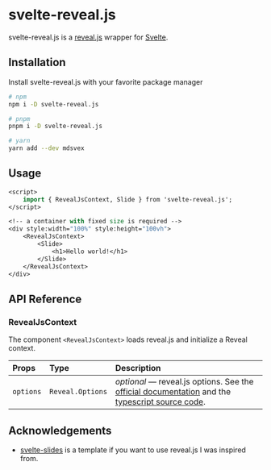 # svelte-reveal.js

svelte-reveal.js is a [reveal.js](https://revealjs.com/) wrapper for [Svelte](https://svelte.dev/).

## Installation

Install svelte-reveal.js with your favorite package manager

```bash
# npm
npm i -D svelte-reveal.js
```

```bash
# pnpm
pnpm i -D svelte-reveal.js
```

```bash
# yarn
yarn add --dev mdsvex
```
    
## Usage

```sv
<script>
	import { RevealJsContext, Slide } from 'svelte-reveal.js';
</script>

<!-- a container with fixed size is required -->
<div style:width="100%" style:height="100vh">
	<RevealJsContext>
		<Slide>
			<h1>Hello world!</h1>
		</Slide>
	</RevealJsContext>
</div>

```

## API Reference

### RevealJsContext

The component `<RevealJsContext>` loads reveal.js and initialize a Reveal context.

| Props | Type     | Description                |
| :-------- | :------- | :------------------------- |
| `options` | `Reveal.Options` | *optional* — reveal.js options. See the [official documentation](https://revealjs.com/config/) and the [typescript source code](https://github.com/kwatanwa17/DefinitelyTyped/blob/master/types/reveal.js/index.d.ts). |

## Acknowledgements

 - [svelte-slides](https://github.com/rajasegar/svelte-slides) is a template if you want to use reveal.js I was inspired from.
